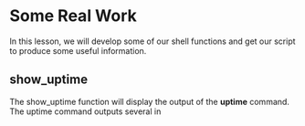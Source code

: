 # Some Real Work
In this lesson, we will develop some of our shell functions and get our script to produce some useful information.

## show_uptime
The show_uptime function will display the output of the **uptime** command. The uptime command outputs several in

<!--stackedit_data:
eyJoaXN0b3J5IjpbLTE5MDcyNzgzMDhdfQ==
-->